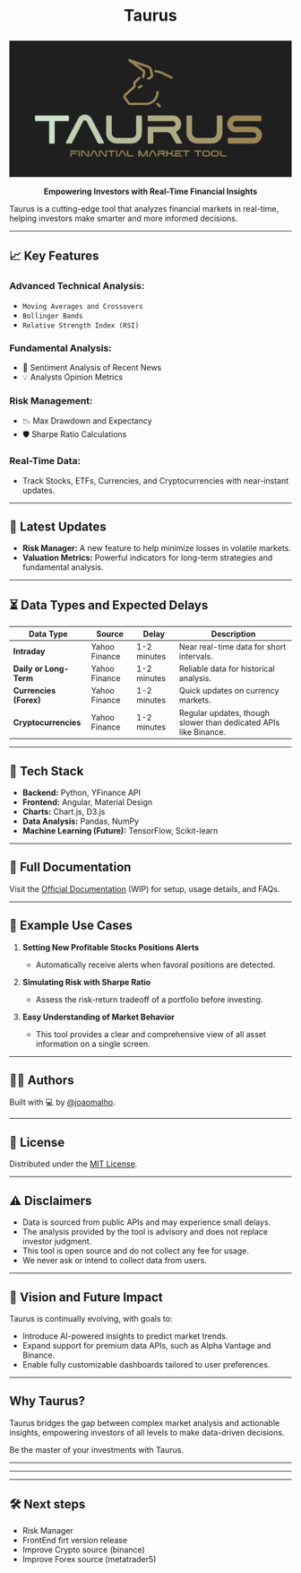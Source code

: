# <p align="center"> Taurus </p>


![Logo](https://github.com/joaomalho/Taurus/blob/main/images/taurus.png?raw=true)

**<p align="center"> Empowering Investors with Real-Time Financial Insights </p>**

Taurus is a cutting-edge tool that analyzes financial markets in real-time, helping investors make smarter and more informed decisions.

---

## 📈 Key Features

### Advanced Technical Analysis:
- `Moving Averages and Crossovers`
- `Bollinger Bands`
- `Relative Strength Index (RSI)`

### Fundamental Analysis:
- 📰 Sentiment Analysis of Recent News
- 💡 Analysts Opinion Metrics

### Risk Management:
- 📉 Max Drawdown and Expectancy
- 🛡️ Sharpe Ratio Calculations

### Real-Time Data:
- Track Stocks, ETFs, Currencies, and Cryptocurrencies with near-instant updates.

---

## 🚀 Latest Updates
- **Risk Manager:** A new feature to help minimize losses in volatile markets.
- **Valuation Metrics:** Powerful indicators for long-term strategies and fundamental analysis.

---

## ⏳ Data Types and Expected Delays

| Data Type            | Source        | Delay           | Description                                        |
|----------------------|---------------|-----------------|----------------------------------------------------|
| **Intraday**         | Yahoo Finance | 1-2 minutes     | Near real-time data for short intervals.           |
| **Daily or Long-Term**| Yahoo Finance | 1-2 minutes | Reliable data for historical analysis.        |
| **Currencies (Forex)**| Yahoo Finance | 1-2 minutes   | Quick updates on currency markets.                |
| **Cryptocurrencies** | Yahoo Finance | 1-2 minutes     | Regular updates, though slower than dedicated APIs like Binance. |

---

## 🔧 Tech Stack

- **Backend:** Python, YFinance API
- **Frontend:** Angular, Material Design
- **Charts:** Chart.js, D3.js
- **Data Analysis:** Pandas, NumPy
- **Machine Learning (Future):** TensorFlow, Scikit-learn

---

## 📘 Full Documentation

Visit the [Official Documentation](#) (WIP) for setup, usage details, and FAQs.

---

## 📌 Example Use Cases

1. **Setting New Profitable Stocks Positions Alerts**  
   - Automatically receive alerts when favoral positions are detected.

2. **Simulating Risk with Sharpe Ratio**  
   - Assess the risk-return tradeoff of a portfolio before investing.

3. **Easy Understanding of Market Behavior**
   - This tool provides a clear and comprehensive view of all asset information on a single screen.

---

## 👨‍💻 Authors

Built with 💻 by [@joaomalho](https://github.com/joaomalho).

---

## 📜 License

Distributed under the [MIT License](https://choosealicense.com/licenses/mit/).

---

## ⚠️ Disclaimers

- Data is sourced from public APIs and may experience small delays.
- The analysis provided by the tool is advisory and does not replace investor judgment.
- This tool is open source and do not collect any fee for usage.
- We never ask or intend to collect data from users.

---

## 🎯 Vision and Future Impact

Taurus is continually evolving, with goals to:
- Introduce AI-powered insights to predict market trends.
- Expand support for premium data APIs, such as Alpha Vantage and Binance.
- Enable fully customizable dashboards tailored to user preferences.

---

## Why Taurus?

Taurus bridges the gap between complex market analysis and actionable insights, empowering investors of all levels to make data-driven decisions.

Be the master of your investments with Taurus.


---
---
---

## 🛠️ Next steps
- Risk Manager
- FrontEnd firt version release
- Improve Crypto source (binance)
- Improve Forex source (metatrader5)